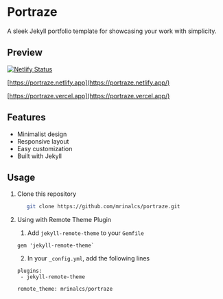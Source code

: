 # Portraze
A sleek Jekyll portfolio template for showcasing your work with simplicity.

## Preview

[![Netlify Status](https://api.netlify.com/api/v1/badges/3c95c1a1-2a39-4e89-aefc-6b98ed7afb9b/deploy-status)](https://app.netlify.com/sites/portraze/deploys)

[https://portraze.netlify.app](https://portraze.netlify.app/)

[https://portraze.vercel.app](https://portraze.vercel.app/)


## Features

- Minimalist design
- Responsive layout
- Easy customization
- Built with Jekyll

## Usage

1. Clone this repository

   ```bash
      git clone https://github.com/mrinalcs/portraze.git
   ```
2. Using with Remote Theme Plugin

   1. Add `jekyll-remote-theme` to your `Gemfile`

   ```
   gem 'jekyll-remote-theme`
   ```

   2. In your `_config.yml`, add the following lines

   ```
   plugins:
    - jekyll-remote-theme

   remote_theme: mrinalcs/portraze
   ```